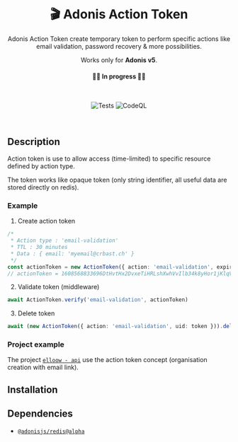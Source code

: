 <div align="center">
  
# 🎬 Adonis Action Token 
Adonis Action Token create temporary token to perform specific actions like email validation, password recovery & more possibilities. 

Works only for **Adonis v5**.

#### 👷‍♀️ In progress 👷‍♂️

<br>

![Tests](https://github.com/crbast/adonis-action-token/workflows/Tests/badge.svg?branch=main)
![CodeQL](https://github.com/crbast/adonis-action-token/workflows/CodeQL/badge.svg?branch=main)

<br>

</div>

## Description
Action token is use to allow access (time-limited) to specific resource defined by action type.

The token works like opaque token (only string identifier, all useful data are stored directly on redis).

### Example
1. Create action token 
```ts
/*
 * Action type : 'email-validation'
 * TTL : 30 minutes
 * Data : { email: 'myemail@crbast.ch' }
 */
const actionToken = new ActionToken({ action: 'email-validation', expiration: 1800, data: { email: 'myemail@crbast.ch' } })
// actionToken = 1608568833696DtHvtHx2DvxeTiHRLshXwhVvIlb34k8yHor1jKlqV5
```
2. Validate token (middleware)
```ts
await ActionToken.verify('email-validation', actionToken)
```
3. Delete token 
```ts
await (new ActionToken({ action: 'email-validation', uid: token })).delete()
```

### Project example

The project [`elloow - api`](https://github.com/elloow/elloow) use the action token concept (organisation creation with email link).

## Installation 

## Dependencies
- [`@adonisjs/redis@alpha`](https://github.com/adonisjs/redis)
